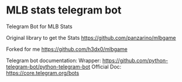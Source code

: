 # MLB stats telegram bot
Telegram Bot for MLB Stats

Original library to get the Stats
https://github.com/panzarino/mlbgame

Forked for me
https://github.com/h3dx0/mlbgame

Telegram bot documentation:
Wrapper: https://github.com/python-telegram-bot/python-telegram-bot
Official Doc:
https://core.telegram.org/bots
